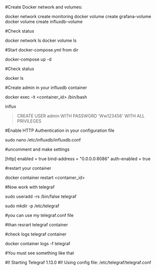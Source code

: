 #Create Docker network and volumes:

docker network create monitoring
docker volume create grafana-volume 
docker volume create influxdb-volume

#Check status

docker network ls
docker volume ls

#Start docker-compose.yml from dir

docker-compose up -d

#Check status 

docker ls

#Create admin in your influxdb container

docker exec -it <container_id> /bin/bash

influx
> CREATE USER admin WITH PASSWORD 'Ww123456' WITH ALL PRIVILEGES

#Enable HTTP Authentication in your configuration file

sudo nano /etc/influxdb/influxdb.conf

#uncomment and make settings

[http]
  enabled = true
  bind-address = "0.0.0.0:8086"
  auth-enabled = true

#restart your container

docker container restart <container_id>

#Now work with telegraf

sudo useradd -rs /bin/false telegraf

sudo mkdir -p /etc/telegraf

#you can use my telegraf.conf file

#than resrart telegraf container

#check logs telegraf container

docker container logs -f telegraf

#You must see something like that

#I! Starting Telegraf 1.13.0
#I! Using config file: /etc/telegraf/telegraf.conf
